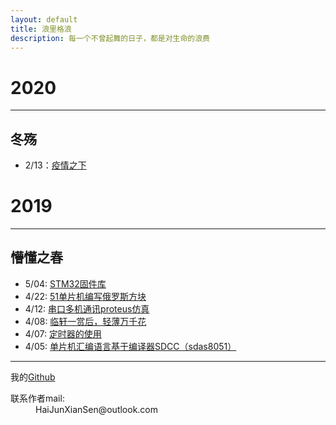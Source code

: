 ```yaml
---
layout: default
title: 浪里格浪
description: 每一个不曾起舞的日子，都是对生命的浪费
---
```


# 2020
***
## 冬殇

* 2/13：[疫情之下](./page/essay_2-13.html)

# 2019

***

## 懵懂之春

* 5/04: [STM32固件库](./page/STM32_Library_5-4.html)
* 4/22: [51单片机编写俄罗斯方块](./page/tetris_4-22.html)
* 4/12: [串口多机通讯proteus仿真](./page/ProteusShow.html)
* 4/08: [临轩一赏后，轻薄万千花](./page/essay_4-8.html)
* 4/07: [定时器的使用](./page/Timer_04-07.html)
* 4/05: [单片机汇编语言基于编译器SDCC（sdas8051）](./page/SddcForWindows_04-05.html)



* * *

我的[Github](https://github.com/Keryle/)

<dl>
<dt>联系作者mail:</dt>
<dd>HaiJunXianSen@outlook.com</dd>
